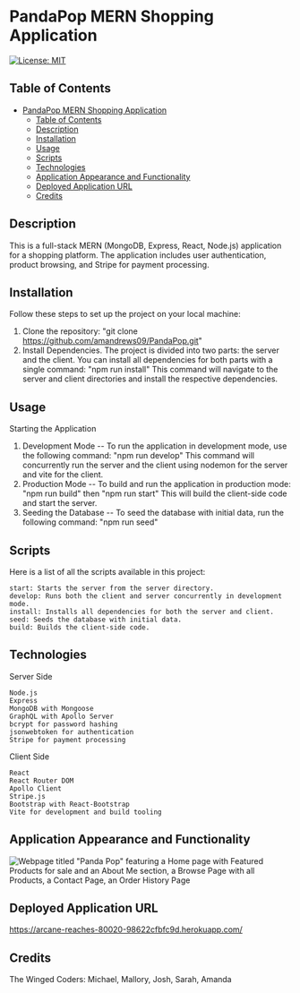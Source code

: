 # PandaPop MERN Shopping Application
[![License: MIT](https://img.shields.io/badge/License-MIT-yellow.svg)](https://opensource.org/licenses/MIT)
## Table of Contents
- [PandaPop MERN Shopping Application](#pandapop-mern-shopping-application)
  - [Table of Contents](#table-of-contents)
  - [Description](#description)
  - [Installation](#installation)
  - [Usage](#usage)
  - [Scripts](#scripts)
  - [Technologies](#technologies)
  - [Application Appearance and Functionality](#application-appearance-and-functionality)
  - [Deployed Application URL](#deployed-application-url)
  - [Credits](#credits)

## Description
This is a full-stack MERN (MongoDB, Express, React, Node.js) application for a shopping platform. The application includes user authentication, product browsing, and Stripe for payment processing.

## Installation
Follow these steps to set up the project on your local machine:
  1. Clone the repository: "git clone https://github.com/amandrews09/PandaPop.git"
  2. Install Dependencies. The project is divided into two parts: the server and the client.
   You can install all dependencies for both parts with a single command: "npm run install" This command will navigate to the server and client directories and install the respective dependencies.

## Usage
Starting the Application
 1. Development Mode --
    To run the application in development mode, use the following command: "npm run develop" This command will concurrently run the server and the client using nodemon for the server and vite for the client.
 2. Production Mode --
    To build and run the application in production mode: "npm run build" then "npm run start" This will build the client-side code and start the server.
 3. Seeding the Database --
    To seed the database with initial data, run the following command: "npm run seed"

## Scripts
Here is a list of all the scripts available in this project:

    start: Starts the server from the server directory.
    develop: Runs both the client and server concurrently in development mode.
    install: Installs all dependencies for both the server and client.
    seed: Seeds the database with initial data.
    build: Builds the client-side code.

## Technologies
Server Side

    Node.js
    Express
    MongoDB with Mongoose
    GraphQL with Apollo Server
    bcrypt for password hashing
    jsonwebtoken for authentication
    Stripe for payment processing
Client Side

    React
    React Router DOM
    Apollo Client
    Stripe.js
    Bootstrap with React-Bootstrap
    Vite for development and build tooling

## Application Appearance and Functionality
![Webpage titled "Panda Pop" featuring a Home page with Featured Products for sale and an About Me section, a Browse Page with all Products, a Contact Page, an Order History Page](https://github.com/amandrews09/PandaPop/blob/main/client/public/images/pandapop-gif.gif)

## Deployed Application URL
 https://arcane-reaches-80020-98622cfbfc9d.herokuapp.com/

## Credits
The Winged Coders: Michael, Mallory, Josh, Sarah, Amanda
